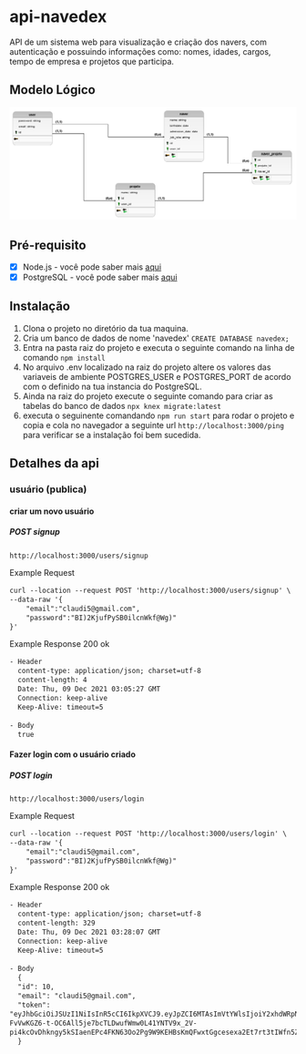 # api-navedex

API de um sistema web para visualização e criação dos navers, com autenticação e possuindo informações como: nomes, idades, cargos, tempo de empresa e projetos que participa.

## Modelo Lógico

!["modelo_logico"](public/img/modelo_logico_2.png)

## Pré-requisito

- [x] Node.js - você pode saber mais <a href="https://nodejs.org/en/about/">aqui</a>
- [x] PostgreSQL - você pode saber mais <a href="https://www.postgresql.org/">aqui</a>

## Instalação

1. Clona o projeto no diretório da tua maquina.
2. Cria um banco de dados de nome 'navedex' `CREATE DATABASE navedex; `
3. Entra na pasta raiz do projeto e executa o seguinte comando na linha de comando `npm install`
4. No arquivo .env localizado na raiz do projeto altere os valores das variaveis de ambiente POSTGRES_USER e POSTGRES_PORT de acordo com o definido na tua instancia do PostgreSQL.
5. Ainda na raiz do projeto execute o seguinte comando para criar as tabelas do banco de dados `npx knex migrate:latest`
6. executa o seguinente comandando `npm run start` para rodar o projeto e copia e cola no navegador a seguinte url `http://localhost:3000/ping` para verificar se a instalação foi bem sucedida.

## Detalhes da api

### usuário (publica)

#### criar um novo usuário

##### POST signup

`http://localhost:3000/users/signup`

Example Request

```
curl --location --request POST 'http://localhost:3000/users/signup' \
--data-raw '{
    "email":"claudi5@gmail.com",
    "password":"BI)2KjufPySB0ilcnWkf@Wg)"
}'
```

Example Response 200 ok

```
- Header
  content-type: application/json; charset=utf-8
  content-length: 4
  Date: Thu, 09 Dec 2021 03:05:27 GMT
  Connection: keep-alive
  Keep-Alive: timeout=5

- Body
  true
```

#### Fazer login com o usuário criado

##### POST login

`http://localhost:3000/users/login`

Example Request

```
curl --location --request POST 'http://localhost:3000/users/login' \
--data-raw '{
    "email":"claudi5@gmail.com",
    "password":"BI)2KjufPySB0ilcnWkf@Wg)"
}'
```

Example Response 200 ok

```
- Header
  content-type: application/json; charset=utf-8
  content-length: 329
  Date: Thu, 09 Dec 2021 03:28:07 GMT
  Connection: keep-alive
  Keep-Alive: timeout=5

- Body
  {
  "id": 10,
  "email": "claudi5@gmail.com",
  "token": "eyJhbGciOiJSUzI1NiIsInR5cCI6IkpXVCJ9.eyJpZCI6MTAsImVtYWlsIjoiY2xhdWRpNUBnbWFpbC5jb20iLCJpYXQiOjE2MzkwMjA0ODd9.gXMIVqBla5_c1Dd4oVdC5PElsszLsUvP1-FvVwKGZ6-t-OC6All5je7bcTLDwufWmw0L41YNTV9x_2V-pi4kcOvDhkngy5kSIaenEPc4FKN63Oo2Pg9W9KEHBsKmQFwxtGgcesexa2Et7rt3tIWfn5Z3YrdLSxDgrCWqMhiWQpw"
  }
```
